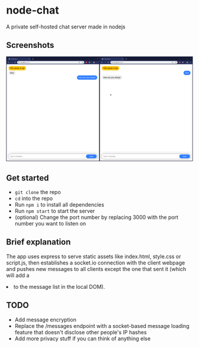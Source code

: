 # node-chat
A private self-hosted chat server made in nodejs

## Screenshots
![Screenshot of two users chatting with each other](./screenshots/sc0.png)

## Get started
- `git clone` the repo
- `cd` into the repo
- Run `npm i` to install all dependencies
- Run `npm start` to start the server
- (optional) Change the port number by replacing 3000 with the port number you want to listen on

## Brief explanation
The app uses express to serve static assets like index.html, style.css or script.js, then establishes a socket.io connection with the client webpage and pushes new messages to all clients except the one that sent it (which will add a <li> to the message list in the local DOM).

## TODO
- Add message encryption
- Replace the /messages endpoint with a socket-based message loading feature that doesn't disclose other people's IP hashes
- Add more privacy stuff if you can think of anything else

